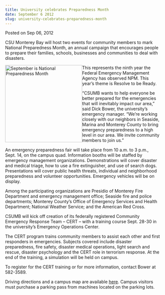 ```yaml
---
title: University celebrates Preparedness Month
date: September 6 2012
slug: university-celebrates-preparedness-month
---
```


 



<span class="date">Posted on Sep 06, 2012    </span>
<p>CSU Monterey Bay will host two events for community members to
mark National Preparedness Month, an annual campaign that
encourages people to prepare their families, schools, businesses
and communities to deal with disasters.</p>
<p><img alt="September is National Preparedness Month" src="https://news.csumb.edu/sites/default/files/65/attachments/news/images/pledge_square.jpg" style="float:left; width:250px; height:250px">This represents the
ninth year the Federal Emergency Management Agency has observed
NPM. This year&#x2019;s theme is Resolve to be Ready.</img></p>
<p>&#x201C;CSUMB wants to help everyone be better prepared for the
emergencies that will inevitably impact our area,&#x201D; said Dick Bower,
the university&#x2019;s emergency manager. &#x201C;We&#x2019;re working closely with our
neighbors in Seaside, Marina and Monterey County to bring emergency
preparedness to a high level in our area. We invite community
members to join us.&#x201D;</p>
<p>An emergency preparedness fair will take place from 10 a.m. to 3
p.m., Sept. 14, on the campus quad. Information booths will be
staffed by emergency management organizations. Demonstrations will
cover disaster and medical triage, how to use a fire extinguisher,
and use of search dogs. Presentations will cover public health
threats, individual and neighborhood preparedness and volunteer
opportunities. Emergency vehicles will be on display.</p>
<p>Among the participating organizations are Presidio of Monterey
Fire Department and emergency management office; Seaside fire and
police departments; Monterey County&#x2019;s Office of Emergency Services
and Health Department; National Weather Service; and the American
Red Cross.</p>
<p>CSUMB will kick off creation of its federally registered
Community Emergency Response Team &#x2013; CERT &#x2013; with a training course
Sept. 28-30 in the university&#x2019;s Emergency Operations Center.</p>
<p>The CERT program trains community members to assist each other
and first responders in emergencies. Subjects covered include
disaster preparedness, fire safety, disaster medical operations,
light search and rescue, disaster psychology and the CERT role in
terrorism response. At the end of the training, a simulation will
be held on campus.</p>
<p>To register for the CERT training or for more information,
contact Bower at 582-3589.</p>
<p>Driving directions and a campus map are available <a href="https://csumb.edu/map" rel="nofollow">here</a>. Campus visitors
must purchase a parking pass from machines located on the parking
lots.</p>
<p>&#xA0;</p>
<p><br>
&#xA0;</br></p>





 
